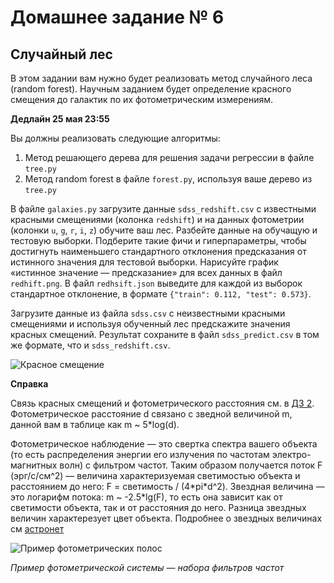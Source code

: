 # Домашнее задание № 6

## Случайный лес

В этом задании вам нужно будет реализовать метод случайного леса (random forest). Научным заданием будет определение красного смещения до галактик по их фотометрическим измерениям.

**Дедлайн 25 мая 23:55**

Вы должны реализовать следующие алгоритмы:

1. Метод решающего дерева для решения задачи регрессии в файле `tree.py`
2. Метод random forest в файле `forest.py`, используя ваше дерево из `tree.py`

В файле `galaxies.py` загрузите данные `sdss_redshift.csv` с известными красными смещениями (колонка `redshift`) и на данных фотометрии (колонки `u`, `g`, `r`, `i`, `z`) обучите ваш лес. Разбейте данные на обучащую и тестовую выборки. Подберите такие фичи и гиперпараметры, чтобы достигнуть наименьшего стандартного отклонения предсказания от истинного значения для тестовой выборки. Нарисуйте график «истинное значение — предсказание» для всех данных в файл `redhift.png`. В файл `redhsift.json` выведите для каждой из выборок стандартное отклонение, в формате `{"train": 0.112, "test": 0.573}`.

Загрузите данные из файла `sdss.csv` с неизвестными красными смещениями и используя обученный лес предскажите значения красных смещений. Результат сохраните в файл `sdss_predict.csv` в том же формате, что и `sdss_redshift.csv`.

![Красное смещение](./IMAGE%202018-12-04%2010:35:17.jpg)

**Справка**

Связь красных смещений и фотометрического расстояния см. в [ДЗ 2](https://github.com/pyoadfe/hw2-darkenergy). Фотометрическое расстояние d связано с зведной величиной m, данной вам в таблице как m ~ 5\*log(d).

Фотометрическое наблюдение — это свертка спектра вашего объекта (то есть распределения энергии его излучения по частотам электро-магнитных волн) с фильтром частот. Таким образом получается поток F (эрг/с/см^2) — величина характеризуемая светимостью объекта и расстоянием до него: F = светимость / (4\*pi\*d^2). Звездная величина — это логарифм потока: m ~ -2.5\*lg(F), то есть она зависит как от светимости объекта, так и от расстояния до него. Разница звездных величин характерезует цвет объекта.
Подробнее о звездных величинах см [астронет](http://www.astronet.ru/db/msg/1174337)

![Пример фотометрических полос](http://www.faculty.virginia.edu/ASTR5110/lectures/photometry/LSST_throughputs.png)

*Пример фотометрической системы — набора фильтров частот*

